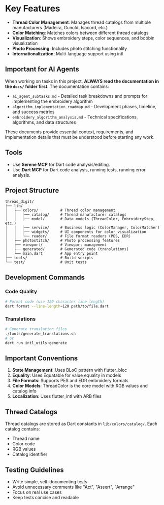 # Key Features

- **Thread Color Management**: Manages thread catalogs from multiple manufacturers (Madeira, Gunold, Isacord, etc.)
- **Color Matching**: Matches colors between different thread catalogs
- **Visualization**: Shows embroidery steps, color sequences, and bobbin visualization
- **Photo Processing**: Includes photo stitching functionality
- **Internationalization**: Multi-language support using intl

## Important for AI Agents

When working on tasks in this project, **ALWAYS read the documentation in the `docs/` folder first**. The documentation contains:

- `ai_agent_subtasks.md` - Detailed task breakdowns and prompts for implementing the embroidery algorithm
- `algorithm_implementation_roadmap.md` - Development phases, timeline, and success metrics
- `embroidery_algorithm_analysis.md` - Technical specifications, algorithms, and data structures

These documents provide essential context, requirements, and implementation details that must be understood before starting any work.

## Tools

- Use **Serene MCP** for Dart code analysis/editing.
- Use **Dart MCP** for Dart code analysis, running tests, running error analysis.

## Project Structure

```
thread_digit/
├── lib/
│   ├── colors/          # Thread color management
│   │   ├── catalog/     # Thread manufacturer catalogs
│   │   ├── model/       # Data models (ThreadColor, EmbroideryStep, etc.)
│   │   ├── service/     # Business logic (ColorManager, ColorMatcher)
│   │   ├── widgets/     # UI components for color visualization
│   │   └── reader/      # File format readers (PES, EDR)
│   ├── photostitch/     # Photo processing features
│   ├── viewport/        # Viewport management
│   ├── generated/       # Generated code (translations)
│   └── main.dart        # App entry point
├── tools/               # Build scripts
└── test/                # Unit tests
```

## Development Commands

### Code Quality

```bash
# Format code (use 120 character line length)
dart format --line-length=120 path/to/file.dart
```

### Translations

```bash
# Generate translation files
./tools/generate_translations.sh
# or
dart run intl_utils:generate
```

## Important Conventions

1. **State Management**: Uses BLoC pattern with flutter_bloc
2. **Equality**: Uses Equatable for value equality in models
3. **File Formats**: Supports PES and EDR embroidery formats
4. **Color Models**: ThreadColor is the core model with RGB values and catalog info
5. **Localization**: Uses flutter_intl with ARB files

## Thread Catalogs

Thread catalogs are stored as Dart constants in `lib/colors/catalog/`. Each catalog contains:
- Thread name
- Color code
- RGB values
- Catalog identifier

## Testing Guidelines

- Write simple, self-documenting tests
- Avoid unnecessary comments like "Act", "Assert", "Arrange"
- Focus on real use cases
- Keep tests concise and readable
